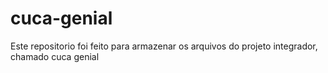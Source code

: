 # cuca-genial
Este repositorio foi feito para armazenar os arquivos do projeto integrador, chamado cuca genial
